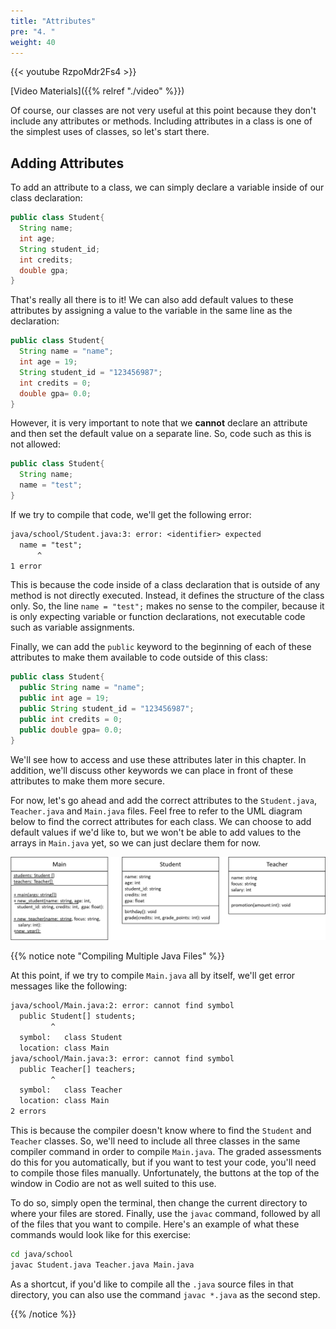 ```yaml
---
title: "Attributes"
pre: "4. "
weight: 40
---
```


{{< youtube RzpoMdr2Fs4  >}}

[Video Materials]({{% relref "./video" %}})

Of course, our classes are not very useful at this point because they don't include any attributes or methods. Including attributes in a class is one of the simplest uses of classes, so let's start there.

## Adding Attributes

To add an attribute to a class, we can simply declare a variable inside of our class declaration:

```java
public class Student{
  String name;
  int age;
  String student_id;
  int credits;
  double gpa;
}
```

That's really all there is to it! We can also add default values to these attributes by assigning a value to the variable in the same line as the declaration:

```java
public class Student{
  String name = "name";
  int age = 19;
  String student_id = "123456987";
  int credits = 0;
  double gpa= 0.0;
}
```

However, it is very important to note that we **cannot** declare an attribute and then set the default value on a separate line. So, code such as this is not allowed:


```java
public class Student{
  String name;
  name = "test";
}
```

If we try to compile that code, we'll get the following error:

```tex
java/school/Student.java:3: error: <identifier> expected
  name = "test";
      ^
1 error
```

This is because the code inside of a class declaration that is outside of any method is not directly executed. Instead, it defines the structure of the class only. So, the line `name = "test";` makes no sense to the compiler, because it is only expecting variable or function declarations, not executable code such as variable assignments. 

Finally, we can add the `public` keyword to the beginning of each of these attributes to make them available to code outside of this class:

```java
public class Student{
  public String name = "name";
  public int age = 19;
  public String student_id = "123456987";
  public int credits = 0;
  public double gpa= 0.0;
}
```

We'll see how to access and use these attributes later in this chapter. In addition, we'll discuss other keywords we can place in front of these attributes to make them more secure. 

For now, let's go ahead and add the correct attributes to the `Student.java`, `Teacher.java` and `Main.java` files. Feel free to refer to the UML diagram below to find the correct attributes for each class. We can choose to add default values if we'd like to, but we won't be able to add values to the arrays in `Main.java` yet, so we can just declare them for now.

![UML Class Diagram showing Main, Student, and Teacher Classes, Attributes, and Methods](/images/12-class/11.4.classes.png)

{{% notice note "Compiling Multiple Java Files" %}}

At this point, if we try to compile `Main.java` all by itself, we'll get error messages like the following:

```tex
java/school/Main.java:2: error: cannot find symbol
  public Student[] students;
         ^
  symbol:   class Student
  location: class Main
java/school/Main.java:3: error: cannot find symbol
  public Teacher[] teachers;
         ^
  symbol:   class Teacher
  location: class Main
2 errors
```

This is because the compiler doesn't know where to find the `Student` and `Teacher` classes. So, we'll need to include all three classes in the same compiler command in order to compile `Main.java`. The graded assessments do this for you automatically, but if you want to test your code, you'll need to compile those files manually. Unfortunately, the buttons at the top of the window in Codio are not as well suited to this use. 

To do so, simply open the terminal, then change the current directory to where your files are stored. Finally, use the `javac` command, followed by all of the files that you want to compile. Here's an example of what these commands would look like for this exercise:

```bash
cd java/school
javac Student.java Teacher.java Main.java
```

As a shortcut, if you'd like to compile all the `.java` source files in that directory, you can also use the command `javac *.java` as the second step. 

{{% /notice %}}
